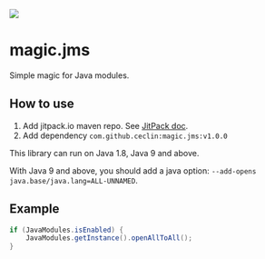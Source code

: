 [![](https://jitpack.io/v/ceclin/magic.jms.svg)](https://jitpack.io/#ceclin/magic.jms)

# magic.jms

Simple magic for Java modules.

## How to use

1. Add jitpack.io maven repo. See [JitPack doc](https://docs.jitpack.io/).
2. Add dependency `com.github.ceclin:magic.jms:v1.0.0`

This library can run on Java 1.8, Java 9 and above.

With Java 9 and above, you should add a java option: `--add-opens java.base/java.lang=ALL-UNNAMED`.

## Example

```java
if (JavaModules.isEnabled) {
    JavaModules.getInstance().openAllToAll();
}
```

